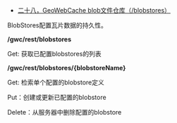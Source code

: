 - [二十八，GeoWebCache  blob文件仓库（/blobstores）](https://www.cnblogs.com/chenjq0717/p/12437121.html)

BlobStores配置瓦片数据的持久性。

**/gwc/rest/blobstores**

Get: 获取已配置blobstores的列表

 

**/gwc/rest/blobstores/{blobstoreName}**

Get: 检索单个配置的blobstore定义

Put：创建或更新已配置的blobstore

Delete：从服务器中删除配置的blobstore